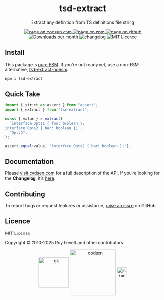 <h1 align="center">tsd-extract</h1>

<p align="center">Extract any definition from TS definitions file string</p>

<p align="center">
  <a href="https://codsen.com/os/tsd-extract" rel="nofollow noreferrer noopener">
    <img src="https://img.shields.io/badge/-codsen-blue?style=flat-square" alt="page on codsen.com">
  </a>
  <a href="https://www.npmjs.com/package/tsd-extract" rel="nofollow noreferrer noopener">
    <img src="https://img.shields.io/badge/-npm-blue?style=flat-square" alt="page on npm">
  </a>
  <a href="https://github.com/codsen/codsen/tree/main/packages/tsd-extract" rel="nofollow noreferrer noopener">
    <img src="https://img.shields.io/badge/-github-blue?style=flat-square" alt="page on github">
  </a>
  <a href="https://npmcharts.com/compare/tsd-extract?interval=30" rel="nofollow noreferrer noopener" target="_blank">
    <img src="https://img.shields.io/npm/dm/tsd-extract.svg?style=flat-square" alt="Downloads per month">
  </a>
  <a href="https://codsen.com/os/tsd-extract/changelog" rel="nofollow noreferrer noopener">
    <img src="https://img.shields.io/badge/changelog-here-brightgreen?style=flat-square" alt="changelog">
  </a>
  <img src="https://img.shields.io/badge/licence-MIT-brightgreen.svg?style=flat-square" alt="MIT Licence">
</p>

## Install

This package is [pure ESM](https://gist.github.com/sindresorhus/a39789f98801d908bbc7ff3ecc99d99c). If you're not ready yet, use a non-ESM alternative, [tsd-extract-noesm](https://www.npmjs.com/package/tsd-extract-noesm).

```bash
npm i tsd-extract
```

## Quick Take

```js
import { strict as assert } from "assert";
import { extract } from "tsd-extract";

const { value } = extract(
  `interface Opts1 { foo: boolean };
interface Opts2 { bar: boolean };`,
  "Opts2",
);

assert.equal(value, "interface Opts2 { bar: boolean };");
```

## Documentation

Please [visit codsen.com](https://codsen.com/os/tsd-extract/) for a full description of the API. If you’re looking for the **Changelog**, it’s [here](https://github.com/codsen/codsen/blob/main/packages/tsd-extract/CHANGELOG.md).

## Contributing

To report bugs or request features or assistance, [raise an issue](https://github.com/codsen/codsen/issues/new/choose) on GitHub.

## Licence

MIT License

Copyright © 2010-2025 Roy Revelt and other contributors

<p align="center"><img src="https://codsen.com/images/png-codsen-ok.png" width="98" alt="ok" align="center"> <img src="https://codsen.com/images/png-codsen-1.png" width="148" alt="codsen" align="center"> <img src="https://codsen.com/images/png-codsen-star-small.png" width="32" alt="star" align="center"></p>

